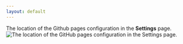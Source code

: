 ```yaml
---
layout: default
---
```

The location of the Github pages configuration in the **Settings** page.
![The location of the GitHub pages configuration in the Settings page.](/assets/images/SettingsGithubPages.png)

